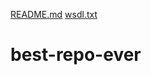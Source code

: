 [README.md](https://github.com/Newgitvani/best-repo-ever/files/7041716/README.md)
[wsdl.txt](https://github.com/Newgitvani/best-repo-ever/files/7041732/wsdl.txt)
# best-repo-ever
